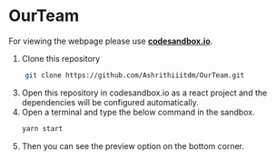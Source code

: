 # OurTeam

For viewing the webpage please use <a href="https://codesandbox.io">**codesandbox.io**</a>.<br>
1. Clone this repository
  ```bash
      git clone https://github.com/Ashrithiiitdm/OurTeam.git
  ```
3. Open this repository in codesandbox.io as a react project and the dependencies will be configured automatically.
4. Open a terminal and type the below command in the sandbox.
   ```bash
   yarn start
   ```
5. Then you can see the preview option on the bottom corner.
